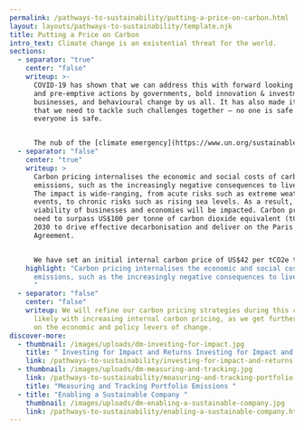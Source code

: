 ```yaml
---
permalink: /pathways-to-sustainability/putting-a-price-on-carbon.html
layout: layouts/pathways-to-sustainability/template.njk
title: Putting a Price on Carbon
intro_text: Climate change is an existential threat for the world.
sections:
  - separator: "true"
    center: "false"
    writeup: >-
      COVID-19 has shown that we can address this with forward looking policies
      and pre-emptive actions by governments, bold innovation & investment by
      businesses, and behavioural change by us all. It has also made it clear
      that we need to tackle such challenges together — no one is safe until
      everyone is safe.


      The nub of the [climate emergency](https://www.un.org/sustainabledevelopment/climate-change/) is the externalisation of the future costs of carbon emissions. This is further clouded by the long lag between actions and results, the tragedy of horizons.
  - separator: "false"
    center: "true"
    writeup: >
      Carbon pricing internalises the economic and social costs of carbon
      emissions, such as the increasingly negative consequences to liveability.
      The impact is wide-ranging, from acute risks such as extreme weather
      events, to chronic risks such as rising sea levels. As a result, the
      viability of businesses and economies will be impacted. Carbon prices may
      need to surpass US$100 per tonne of carbon dioxide equivalent (tCO2e) by
      2030 to drive effective decarbonisation and deliver on the Paris
      Agreement.


      We have set an initial internal carbon price of US$42 per tCO2e to inform our investment decisions. A portion of our long term incentives will be aligned with our 10-year carbon targets.
    highlight: "Carbon pricing internalises the economic and social costs of carbon
      emissions, such as the increasingly negative consequences to liveability.
      "
  - separator: "false"
    center: "false"
    writeup: We will refine our carbon pricing strategies during this coming decade,
      likely with increasing internal carbon pricing, as we get further clarity
      on the economic and policy levers of change.
discover-more:
  - thumbnail: /images/uploads/dm-investing-for-impact.jpg
    title: " Investing for Impact and Returns Investing for Impact and Returns"
    link: /pathways-to-sustainability/investing-for-impact-and-returns.html
  - thumbnail: /images/uploads/dm-measuring-and-tracking.jpg
    link: /pathways-to-sustainability/measuring-and-tracking-portfolio-emissions.html
    title: "Measuring and Tracking Portfolio Emissions "
  - title: "Enabling a Sustainable Company "
    thumbnail: /images/uploads/dm-enabling-a-sustainable-company.jpg
    link: /pathways-to-sustainability/enabling-a-sustainable-company.html
---
```


